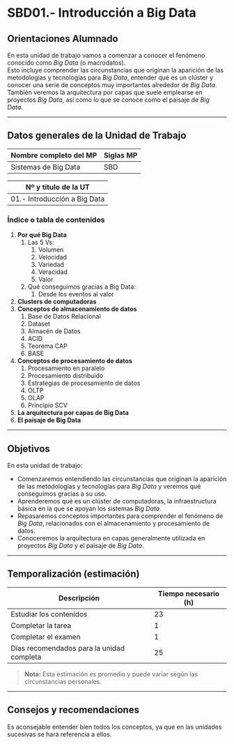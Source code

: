 # SBD01.- Introducción a Big Data

## Orientaciones Alumnado

En esta unidad de trabajo vamos a comenzar a conocer el fenómeno conocido como *Big Data* (o macrodatos).  
Esto incluye comprender las circunstancias que originan la aparición de las metodologías y tecnologías para *Big Data*, entender qué es un clúster y conocer una serie de conceptos muy importantes alrededor de *Big Data*.  
También veremos la arquitectura por capas que suele emplearse en proyectos *Big Data*, así como lo que se conoce como el paisaje de *Big Data*.

---

## Datos generales de la Unidad de Trabajo

| **Nombre completo del MP** | **Siglas MP** |
|-----------------------------|---------------|
| Sistemas de Big Data        | SBD           |

| **Nº y título de la UT** |
|---------------------------|
| 01.- Introducción a Big Data |

### Índice o tabla de contenidos

1. **Por qué Big Data**
   1. Las 5 Vs:
      1. Volumen
      2. Velocidad
      3. Variedad
      4. Veracidad
      5. Valor
   2. Qué conseguimos gracias a Big Data:
      1. Desde los eventos al valor
2. **Clusters de computadoras**
3. **Conceptos de almacenamiento de datos**
   1. Base de Datos Relacional
   2. Dataset
   3. Almacén de Datos
   4. ACID
   5. Teorema CAP
   6. BASE
4. **Conceptos de procesamiento de datos**
   1. Procesamiento en paralelo
   2. Procesamiento distribuido
   3. Estrategias de procesamiento de datos
   4. OLTP
   5. OLAP
   6. Principio SCV
5. **La arquitectura por capas de Big Data**
6. **El paisaje de Big Data**

---

## Objetivos

En esta unidad de trabajo:

- Comenzaremos entendiendo las circunstancias que originan la aparición de las metodologías y tecnologías para *Big Data* y veremos qué conseguimos gracias a su uso.
- Aprenderemos qué es un clúster de computadoras, la infraestructura básica en la que se apoyan los sistemas *Big Data*.
- Repasaremos conceptos importantes para comprender el fenómeno de *Big Data*, relacionados con el almacenamiento y procesamiento de datos.
- Conoceremos la arquitectura en capas generalmente utilizada en proyectos *Big Data* y el paisaje de *Big Data*.

---

## Temporalización (estimación)

| **Descripción**                           | **Tiempo necesario (h)** |
|-------------------------------------------|---------------------------|
| Estudiar los contenidos                   | 23                        |
| Completar la tarea                        | 1                         |
| Completar el examen                       | 1                         |
| Días recomendados para la unidad completa | 25                        |

> **Nota:** Esta estimación es promedio y puede variar según las circunstancias personales.

---

## Consejos y recomendaciones

Es aconsejable entender bien todos los conceptos, ya que en las unidades sucesivas se hará referencia a ellos.
